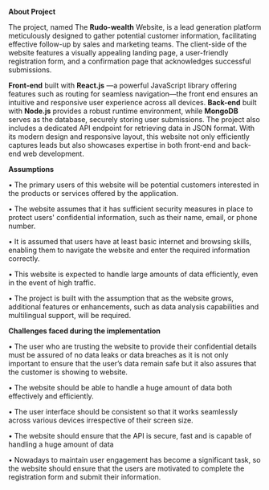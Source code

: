 **About Project**

The project, named The **Rudo-wealth** Website, is a lead generation platform meticulously designed to gather potential customer information, facilitating effective follow-up by sales and marketing teams. The client-side of the website features a visually appealing landing page, a user-friendly registration form, and a confirmation page that acknowledges successful submissions. 

**Front-end** built with **React.js** —a powerful JavaScript library offering features such as routing for seamless navigation—the front end ensures an intuitive and responsive user experience across all devices. 
**Back-end** built with **Node.js** provides a robust runtime environment, while **MongoDB** serves as the database, securely storing user submissions. The project also includes a dedicated API endpoint for retrieving data in JSON format. With its modern design and responsive layout, this website not only efficiently captures leads but also showcases expertise in both front-end and back-end web development. 

**Assumptions** 

• The primary users of this website will be potential customers interested in the products or services offered by the application.

•	The website assumes that it has sufficient security measures in place to protect users' confidential information, such as their name, email, or phone number.

•	It is assumed that users have at least basic internet and browsing skills, enabling them to navigate the website and enter the required information correctly.

•	This website is expected to handle large amounts of data efficiently, even in the event of high traffic.

•	The project is built with the assumption that as the website grows, additional features or enhancements, such as data analysis capabilities and multilingual support, will be required.

**Challenges faced during the implementation**

•	The user who are trusting the website to provide their confidential details must be assured of no data leaks or data breaches as it is not only important to ensure that the user’s data remain safe but it also assures that the customer is showing to website.

•	The website should be able to handle a huge amount of data both effectively and efficiently.

•	 The user interface should be consistent so that it works seamlessly across various devices irrespective of their screen size.

•	The website should ensure that the API is secure, fast and is capable of handling a huge amount of data

•	Nowadays to maintain user engagement has become a significant task, so the website should ensure that the users are motivated to complete the registration form and submit 
their information.

